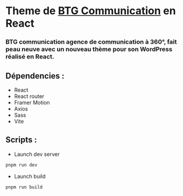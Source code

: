 # Theme de [BTG Communication] en React

### BTG communication agence de communication à 360°, fait peau neuve avec un nouveau thème pour son WordPress réalisé en React.

## Dépendencies :

- React
- React router
- Framer Motion
- Axios
- Sass
- Vite

## Scripts : 

- Launch dev server
```bash
pnpm run dev
```

- Launch build
```bash
pnpm run build
```

[BTG Communication]: https://www.btgcommunication.com/